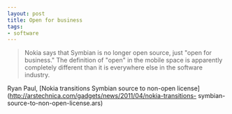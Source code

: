 ```yaml
---
layout: post
title: Open for business
tags:
- software
---
```

> Nokia says that Symbian is no longer open source, just "open for business."
The definition of "open" in the mobile space is apparently completely
different than it is everywhere else in the software industry.

Ryan Paul, [Nokia transitions Symbian source to non-open
license](http://arstechnica.com/gadgets/news/2011/04/nokia-transitions-
symbian-source-to-non-open-license.ars)

